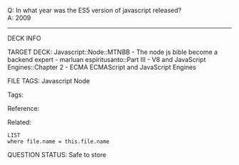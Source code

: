 Q: In what year was the ES5 version of javascript released?  
A: 2009


---

DECK INFO

TARGET DECK: Javascript::Node::MTNBB - The node js bible become a backend expert - marluan espiritusanto::Part III - V8 and JavaScript Engines::Chapter 2 - ECMA ECMAScript and JavaScript Engines

FILE TAGS: Javascript Node

Tags:

Reference:

Related:

```dataview
LIST
where file.name = this.file.name
```

QUESTION STATUS: Safe to store